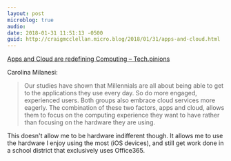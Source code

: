 ```yaml
---
layout: post
microblog: true
audio: 
date: 2018-01-31 11:51:13 -0500
guid: http://craigmcclellan.micro.blog/2018/01/31/apps-and-cloud.html
---
```

[Apps and Cloud are redefining Computing – Tech.pinions](https://techpinions.com/apps-and-cloud-are-redefining-computing/52131)

Carolina Milanesi:

> Our studies have shown that Millennials are all about being able to get to the applications they use every day. So do more engaged, experienced users. Both groups also embrace cloud services more eagerly. The combination of these two factors, apps and cloud, allows them to focus on the computing experience they want to have rather than focusing on the hardware they are using.

This doesn't allow me to be hardware indifferent though. It allows me to use the hardware I enjoy using the most (iOS devices), and still get work done in a school district that exclusively uses Office365.
